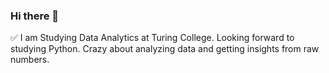 ### Hi there 👋
:white_check_mark: I am Studying Data Analytics at Turing College.
Looking forward to studying Python.
Crazy about analyzing data and getting insights from raw numbers.



